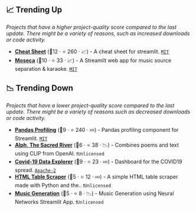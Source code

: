 ## 📈 Trending Up

_Projects that have a higher project-quality score compared to the last update. There might be a variety of reasons, such as increased downloads or code activity._

- <b><a href="https://share.streamlit.io/daniellewisdl/streamlit-cheat-sheet/master/app.py">Cheat Sheet</a></b> (🥇12 ·  ⭐ 260 · 📈) - A cheat sheet for streamlit. <code><a href="http://bit.ly/34MBwT8">MIT</a></code>
- <b><a href="https://huggingface.co/spaces/fabiogra/moseca">Moseca</a></b> (🥉10 ·  ⭐ 33 · 📈) - A Streamilt web app for music source separation & karaoke. <code><a href="http://bit.ly/34MBwT8">MIT</a></code>

## 📉 Trending Down

_Projects that have a lower project-quality score compared to the last update. There might be a variety of reasons such as decreased downloads or code activity._

- <b><a href="https://github.com/okld/streamlit-pandas-profiling">Pandas Profiling</a></b> (🥉9 ·  ⭐ 240 · 💤) - Pandas profiling component for Streamlit. <code><a href="http://bit.ly/34MBwT8">MIT</a></code>
- <b><a href="https://share.streamlit.io/thoppe/alph-the-sacred-river/main">Alph, The Sacred River</a></b> (🥉6 ·  ⭐ 38 · 📉) - Combines poems and text using CLIP from OpenAI. <code>❗Unlicensed</code>
- <b><a href="https://covid19.cwerner.ai/">Covid-19 Data Explorer</a></b> (🥈9 ·  ⭐ 23 · 💤) - Dashboard for the COVID19 spread. <code><a href="http://bit.ly/3nYMfla">Apache-2</a></code>
- <b><a href="https://github.com/CharlyWargnier/python-html-table-scraper">HTML Table Scraper</a></b> (🥉5 ·  ⭐ 12 · 💤) - A simple HTML table scraper made with Python and the.. <code>❗Unlicensed</code>
- <b><a href="https://neuralpiano.herokuapp.com/">Music Generation</a></b> (🥉5 ·  ⭐ 8 · 📉) - Music Generation using Neural Networks Streamlit App. <code>❗Unlicensed</code>

